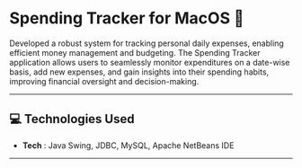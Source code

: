 # Spending Tracker for MacOS 🌟

Developed a robust system for tracking personal daily expenses, enabling efficient money management and budgeting. The Spending Tracker application allows users to seamlessly monitor expenditures on a date-wise basis, add new expenses, and gain insights into their spending habits, improving financial oversight and decision-making.

---
## 💻 Technologies Used

- **Tech** : Java Swing, JDBC, MySQL, Apache NetBeans IDE

---
